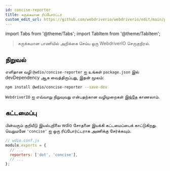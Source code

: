 ```yaml
---
id: concise-reporter
title: சுருக்கமான ரிப்போர்ட்டர்
custom_edit_url: https://github.com/webdriverio/webdriverio/edit/main/packages/wdio-concise-reporter/README.md
---
```


import Tabs from '@theme/Tabs';
import TabItem from '@theme/TabItem';

> சுருக்கமான பாணியில் அறிக்கை செய்ய ஒரு WebdriverIO செருகுநிரல்.

## நிறுவல்

எளிதான வழி `@wdio/concise-reporter` ஐ உங்கள் `package.json` இல் devDependency ஆக வைத்திருப்பது, இதன் மூலம்:

```sh
npm install @wdio/concise-reporter --save-dev
```

`WebdriverIO` ஐ எவ்வாறு நிறுவுவது என்பதற்கான வழிமுறைகள் [இங்கே](https://webdriver.io/docs/gettingstarted) காணலாம்.

## கட்டமைப்பு

பின்வரும் குறியீடு இயல்புநிலை wdio சோதனை இயக்கி கட்டமைப்பைக் காட்டுகிறது. வெறுமனே `'concise'` ஐ ஒரு ரிப்போர்ட்டராக அணிக்கு சேர்க்கவும்.

```js
// wdio.conf.js
module.exports = {
  // ...
  reporters: ['dot', 'concise'],
  // ...
};
```